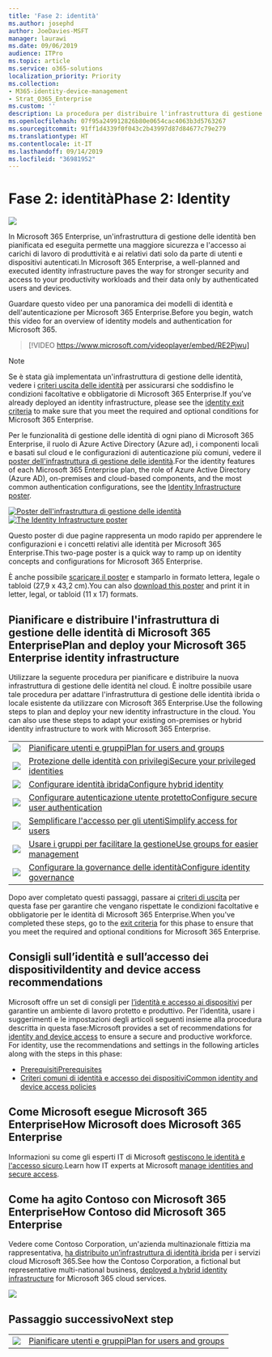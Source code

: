 ```yaml
---
title: 'Fase 2: identità'
ms.author: josephd
author: JoeDavies-MSFT
manager: laurawi
ms.date: 09/06/2019
audience: ITPro
ms.topic: article
ms.service: o365-solutions
localization_priority: Priority
ms.collection:
- M365-identity-device-management
- Strat_O365_Enterprise
ms.custom: ''
description: La procedura per distribuire l'infrastruttura di gestione delle identità di Microsoft 365 Enterprise.
ms.openlocfilehash: 07f95a249912826b80e0654cac4063b3d5763267
ms.sourcegitcommit: 91ff1d4339f0f043c2b43997d87d84677c79e279
ms.translationtype: HT
ms.contentlocale: it-IT
ms.lasthandoff: 09/14/2019
ms.locfileid: "36981952"
---
```

# <a name="phase-2-identity"></a><span data-ttu-id="290ba-103">Fase 2: identità</span><span class="sxs-lookup"><span data-stu-id="290ba-103">Phase 2: Identity</span></span>

![](./media/deploy-foundation-infrastructure/identity_icon.png)

<span data-ttu-id="290ba-104">In Microsoft 365 Enterprise, un'infrastruttura di gestione delle identità ben pianificata ed eseguita permette una maggiore sicurezza e l'accesso ai carichi di lavoro di produttività e ai relativi dati solo da parte di utenti e dispositivi autenticati.</span><span class="sxs-lookup"><span data-stu-id="290ba-104">In Microsoft 365 Enterprise, a well-planned and executed identity infrastructure paves the way for stronger security and access to your productivity workloads and their data only by authenticated users and devices.</span></span>

<span data-ttu-id="290ba-105">Guardare questo video per una panoramica dei modelli di identità e dell'autenticazione per Microsoft 365 Enterprise.</span><span class="sxs-lookup"><span data-stu-id="290ba-105">Before you begin, watch this video for an overview of identity models and authentication for Microsoft 365.</span></span>

> [!VIDEO https://www.microsoft.com/videoplayer/embed/RE2Pjwu]

>[!Note]
><span data-ttu-id="290ba-106">Se è stata già implementata un'infrastruttura di gestione delle identità, vedere i [criteri uscita delle identità](identity-exit-criteria.md) per assicurarsi che soddisfino le condizioni facoltative e obbligatorie di Microsoft 365 Enterprise.</span><span class="sxs-lookup"><span data-stu-id="290ba-106">If you’ve already deployed an identity infrastructure, please see the [identity exit criteria](identity-exit-criteria.md) to make sure that you meet the required and optional conditions for Microsoft 365 Enterprise.</span></span>
>

<span data-ttu-id="290ba-107">Per le funzionalità di gestione delle identità di ogni piano di Microsoft 365 Enterprise, il ruolo di Azure Active Directory (Azure ad), i componenti locali e basati sul cloud e le configurazioni di autenticazione più comuni, vedere il [poster dell'infrastruttura di gestione delle identità](media/identity-infrastructure/M365E-ID-Infra.pdf).</span><span class="sxs-lookup"><span data-stu-id="290ba-107">For the identity features of each Microsoft 365 Enterprise plan, the role of Azure Active Directory (Azure AD), on-premises and cloud-based components, and the most common authentication configurations, see the [Identity Infrastructure poster](media/identity-infrastructure/M365E-ID-Infra.pdf).</span></span>

<span data-ttu-id="290ba-108">[![Poster dell'infrastruttura di gestione delle identità](./media/identity-infrastructure/m365e-identity-arch-poster.png)](media/identity-infrastructure/M365E-ID-Infra.pdf)</span><span class="sxs-lookup"><span data-stu-id="290ba-108">[![The Identity Infrastructure poster](./media/identity-infrastructure/m365e-identity-arch-poster.png)](media/identity-infrastructure/M365E-ID-Infra.pdf)</span></span>

<span data-ttu-id="290ba-109">Questo poster di due pagine rappresenta un modo rapido per apprendere le configurazioni e i concetti relativi alle identità per Microsoft 365 Enterprise.</span><span class="sxs-lookup"><span data-stu-id="290ba-109">This two-page poster is a quick way to ramp up on identity concepts and configurations for Microsoft 365 Enterprise.</span></span>

<span data-ttu-id="290ba-110">È anche possibile [scaricare il poster](https://github.com/MicrosoftDocs/microsoft-365-docs/raw/public/microsoft-365/enterprise/media/identity-infrastructure/M365E-ID-Infra.pdf) e stamparlo in formato lettera, legale o tabloid (27,9 x 43,2 cm).</span><span class="sxs-lookup"><span data-stu-id="290ba-110">You can also [download this poster](https://github.com/MicrosoftDocs/microsoft-365-docs/raw/public/microsoft-365/enterprise/media/identity-infrastructure/M365E-ID-Infra.pdf) and print it in letter, legal, or tabloid (11 x 17) formats.</span></span>

## <a name="plan-and-deploy-your-microsoft-365-enterprise-identity-infrastructure"></a><span data-ttu-id="290ba-111">Pianificare e distribuire l'infrastruttura di gestione delle identità di Microsoft 365 Enterprise</span><span class="sxs-lookup"><span data-stu-id="290ba-111">Plan and deploy your Microsoft 365 Enterprise identity infrastructure</span></span> 

<span data-ttu-id="290ba-p101">Utilizzare la seguente procedura per pianificare e distribuire la nuova infrastruttura di gestione delle identità nel cloud. È inoltre possibile usare tale procedura per adattare l'infrastruttura di gestione delle identità ibrida o locale esistente da utilizzare con Microsoft 365 Enterprise.</span><span class="sxs-lookup"><span data-stu-id="290ba-p101">Use the following steps to plan and deploy your new identity infrastructure in the cloud. You can also use these steps to adapt your existing on-premises or hybrid identity infrastructure to work with Microsoft 365 Enterprise.</span></span> 

|||
|:-------|:-----|
|![](./media/stepnumbers/Step1.png)| [<span data-ttu-id="290ba-114">Pianificare utenti e gruppi</span><span class="sxs-lookup"><span data-stu-id="290ba-114">Plan for users and groups</span></span>](identity-plan-users-groups.md) |
|![](./media/stepnumbers/Step2.png)| [<span data-ttu-id="290ba-115">Protezione delle identità con privilegi</span><span class="sxs-lookup"><span data-stu-id="290ba-115">Secure your privileged identities</span></span>](identity-designate-protect-admin-accounts.md) |
|![](./media/stepnumbers/Step3.png)| [<span data-ttu-id="290ba-116">Configurare identità ibrida</span><span class="sxs-lookup"><span data-stu-id="290ba-116">Configure hybrid identity</span></span>](identity-azure-ad-connect.md) |
|![](./media/stepnumbers/Step4.png)| [<span data-ttu-id="290ba-117">Configurare autenticazione utente protetto</span><span class="sxs-lookup"><span data-stu-id="290ba-117">Configure secure user authentication</span></span>](identity-multi-factor-authentication.md) |
|![](./media/stepnumbers/Step5.png)| [<span data-ttu-id="290ba-118">Semplificare l'accesso per gli utenti</span><span class="sxs-lookup"><span data-stu-id="290ba-118">Simplify access for users</span></span>](identity-password-reset.md) |
|![](./media/stepnumbers/Step6.png)| [<span data-ttu-id="290ba-119">Usare i gruppi per facilitare la gestione</span><span class="sxs-lookup"><span data-stu-id="290ba-119">Use groups for easier management</span></span>](identity-self-service-group-management.md) |
|![](./media/stepnumbers/Step7.png)| [<span data-ttu-id="290ba-120">Configurare la governance delle identità</span><span class="sxs-lookup"><span data-stu-id="290ba-120">Configure identity governance</span></span>](identity-governance.md) |

<span data-ttu-id="290ba-121">Dopo aver completato questi passaggi, passare ai [criteri di uscita](identity-exit-criteria.md) per questa fase per garantire che vengano rispettate le condizioni facoltative e obbligatorie per le identità di Microsoft 365 Enterprise.</span><span class="sxs-lookup"><span data-stu-id="290ba-121">When you've completed these steps, go to the [exit criteria](identity-exit-criteria.md) for this phase to ensure that you meet the required and optional conditions for Microsoft 365 Enterprise.</span></span>

## <a name="identity-and-device-access-recommendations"></a><span data-ttu-id="290ba-122">Consigli sull’identità e sull’accesso dei dispositivi</span><span class="sxs-lookup"><span data-stu-id="290ba-122">Identity and device access recommendations</span></span>

<span data-ttu-id="290ba-p102">Microsoft offre un set di consigli per [l’identità e accesso ai dispositivi](microsoft-365-policies-configurations.md) per garantire un ambiente di lavoro protetto e produttivo. Per l’identità, usare i suggerimenti e le impostazioni degli articoli seguenti insieme alla procedura descritta in questa fase:</span><span class="sxs-lookup"><span data-stu-id="290ba-p102">Microsoft provides a set of recommendations for [identity and device access](microsoft-365-policies-configurations.md) to ensure a secure and productive workforce. For identity, use the recommendations and settings in the following articles along with the steps in this phase:</span></span>

- [<span data-ttu-id="290ba-125">Prerequisiti</span><span class="sxs-lookup"><span data-stu-id="290ba-125">Prerequisites</span></span>](identity-access-prerequisites.md)
- [<span data-ttu-id="290ba-126">Criteri comuni di identità e accesso dei dispositivi</span><span class="sxs-lookup"><span data-stu-id="290ba-126">Common identity and device access policies</span></span>](identity-access-policies.md)

## <a name="how-microsoft-does-microsoft-365-enterprise"></a><span data-ttu-id="290ba-127">Come Microsoft esegue Microsoft 365 Enterprise</span><span class="sxs-lookup"><span data-stu-id="290ba-127">How Microsoft does Microsoft 365 Enterprise</span></span>

<span data-ttu-id="290ba-128">Informazioni su come gli esperti IT di Microsoft [gestiscono le identità e l'accesso sicuro](https://www.microsoft.com/it-IT/itshowcase/deploying-and-managing-microsoft-365#primaryR5).</span><span class="sxs-lookup"><span data-stu-id="290ba-128">Learn how IT experts at Microsoft [manage identities and secure access](https://www.microsoft.com/it-IT/itshowcase/deploying-and-managing-microsoft-365#primaryR5).</span></span>

## <a name="how-contoso-did-microsoft-365-enterprise"></a><span data-ttu-id="290ba-129">Come ha agito Contoso con Microsoft 365 Enterprise</span><span class="sxs-lookup"><span data-stu-id="290ba-129">How Contoso did Microsoft 365 Enterprise</span></span>

<span data-ttu-id="290ba-130">Vedere come Contoso Corporation, un'azienda multinazionale fittizia ma rappresentativa, [ha distribuito un’infrastruttura di identità ibrida](contoso-identity.md) per i servizi cloud Microsoft 365.</span><span class="sxs-lookup"><span data-stu-id="290ba-130">See how the Contoso Corporation, a fictional but representative multi-national business, [deployed a hybrid identity infrastructure](contoso-identity.md) for Microsoft 365 cloud services.</span></span>

![](./media/contoso-overview/contoso-icon.png)


## <a name="next-step"></a><span data-ttu-id="290ba-131">Passaggio successivo</span><span class="sxs-lookup"><span data-stu-id="290ba-131">Next step</span></span>

|||
|:-------|:-----|
|![](./media/stepnumbers/Step1.png)| [<span data-ttu-id="290ba-132">Pianificare utenti e gruppi</span><span class="sxs-lookup"><span data-stu-id="290ba-132">Plan for users and groups</span></span>](identity-plan-users-groups.md) |
